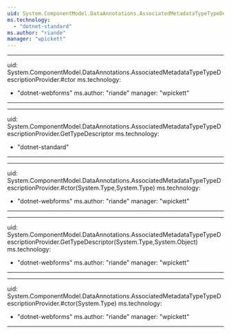 ```yaml
---
uid: System.ComponentModel.DataAnnotations.AssociatedMetadataTypeTypeDescriptionProvider
ms.technology: 
  - "dotnet-standard"
ms.author: "riande"
manager: "wpickett"
---
```


---
uid: System.ComponentModel.DataAnnotations.AssociatedMetadataTypeTypeDescriptionProvider.#ctor
ms.technology: 
  - "dotnet-webforms"
ms.author: "riande"
manager: "wpickett"
---

---
uid: System.ComponentModel.DataAnnotations.AssociatedMetadataTypeTypeDescriptionProvider.GetTypeDescriptor
ms.technology: 
  - "dotnet-standard"
---

---
uid: System.ComponentModel.DataAnnotations.AssociatedMetadataTypeTypeDescriptionProvider.#ctor(System.Type,System.Type)
ms.technology: 
  - "dotnet-webforms"
ms.author: "riande"
manager: "wpickett"
---

---
uid: System.ComponentModel.DataAnnotations.AssociatedMetadataTypeTypeDescriptionProvider.GetTypeDescriptor(System.Type,System.Object)
ms.technology: 
  - "dotnet-webforms"
ms.author: "riande"
manager: "wpickett"
---

---
uid: System.ComponentModel.DataAnnotations.AssociatedMetadataTypeTypeDescriptionProvider.#ctor(System.Type)
ms.technology: 
  - "dotnet-webforms"
ms.author: "riande"
manager: "wpickett"
---
